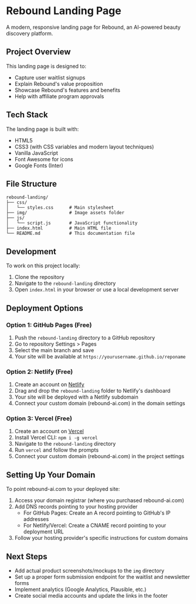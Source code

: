 # Rebound Landing Page

A modern, responsive landing page for Rebound, an AI-powered beauty discovery platform.

## Project Overview

This landing page is designed to:
- Capture user waitlist signups
- Explain Rebound's value proposition
- Showcase Rebound's features and benefits
- Help with affiliate program approvals

## Tech Stack

The landing page is built with:
- HTML5
- CSS3 (with CSS variables and modern layout techniques)
- Vanilla JavaScript
- Font Awesome for icons
- Google Fonts (Inter)

## File Structure

```
rebound-landing/
├── css/
│   └── styles.css      # Main stylesheet
├── img/                # Image assets folder
├── js/
│   └── script.js       # JavaScript functionality
├── index.html          # Main HTML file
└── README.md           # This documentation file
```

## Development

To work on this project locally:

1. Clone the repository
2. Navigate to the `rebound-landing` directory
3. Open `index.html` in your browser or use a local development server

## Deployment Options

### Option 1: GitHub Pages (Free)

1. Push the `rebound-landing` directory to a GitHub repository
2. Go to repository Settings > Pages
3. Select the main branch and save
4. Your site will be available at `https://yourusername.github.io/reponame`

### Option 2: Netlify (Free)

1. Create an account on [Netlify](https://www.netlify.com/)
2. Drag and drop the `rebound-landing` folder to Netlify's dashboard
3. Your site will be deployed with a Netlify subdomain
4. Connect your custom domain (rebound-ai.com) in the domain settings

### Option 3: Vercel (Free)

1. Create an account on [Vercel](https://vercel.com/)
2. Install Vercel CLI: `npm i -g vercel`
3. Navigate to the `rebound-landing` directory
4. Run `vercel` and follow the prompts
5. Connect your custom domain (rebound-ai.com) in the project settings

## Setting Up Your Domain

To point rebound-ai.com to your deployed site:

1. Access your domain registrar (where you purchased rebound-ai.com)
2. Add DNS records pointing to your hosting provider
   - For GitHub Pages: Create an A record pointing to GitHub's IP addresses
   - For Netlify/Vercel: Create a CNAME record pointing to your deployment URL
3. Follow your hosting provider's specific instructions for custom domains

## Next Steps

- Add actual product screenshots/mockups to the `img` directory
- Set up a proper form submission endpoint for the waitlist and newsletter forms
- Implement analytics (Google Analytics, Plausible, etc.)
- Create social media accounts and update the links in the footer 